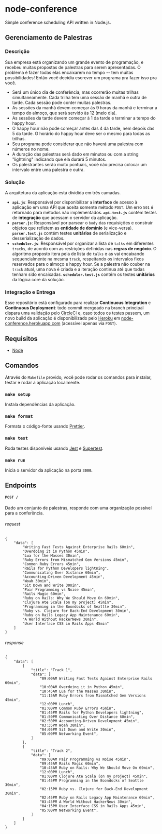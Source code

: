 # node-conference
Simple conference scheduling API written in Node.js.

## Gerenciamento de Palestras

### Descrição

Sua empresa está organizando um grande evento de programação, e recebeu muitas
propostas de palestras para serem apresentadas. O problema é fazer todas elas
encaixarem no tempo -- tem muitas possibilidades! Então você decidiu escrever um
programa pra fazer isso pra você.

- Será um único dia de conferência, mas ocorrerão muitas trilhas simultaneamente. Cada
trilha tem uma sessão de manhã e outra de tarde. Cada sessão pode conter muitas
palestras.
- As sessões da manhã devem começar às 9 horas da manhã e terminar a tempo do almoço,
que será servido às 12 (meio dia).
- As sessões da tarde devem começar à 1 da tarde e terminar a tempo do happy hour.
- O happy hour não pode começar antes das 4 da tarde, nem depois das 5 da tarde. O
horário do happy hour deve ser o mesmo para todas as trilhas.
- Seu programa pode considerar que não haverá uma palestra com números no nome.
- A duração das palestras será dado em minutos ou com a string "lightning" indicando que ela
durará 5 minutos.
- Os palestrantes serão muito pontuais, você não precisa colocar um intervalo entre uma
palestra e outra.

### Solução

A arquitetura da aplicação está dividida em três camadas.
- **`api.js`**: Responsável por disponibilizar a **interface** de acesso à aplicação em uma API que aceita somente método `POST`. Um erro `501` é retornado para métodos não implementados. **`api.test.js`** contém testes de **integração** que acessam o servidor da aplicação.
- **`parser.js`**: Responsável por parsear o `body` das requisições e construir objetos que refletem as **entidade de domínio** (e vice-versa). **`parser.test.js`** contém testes **unitários** de serialização e desserialização de dados.
- **`scheduler.js`**: Responsável por organizar a lista de `talks` em diferentes `tracks`, de acordo com as restrições definidas nas **regras de negócio**. O algoritmo proposto itera pela de lista de `talks` e as vai encaixando sequencialmente na mesma `track`, respeitando os intervalos fixos reservados para o almoço e happy hour. Se a palestra não couber na `track` atual, uma nova é criada e a iteração continua até que todas tenham sido encaixadas. **`scheduler.test.js`** contém os testes **unitários** da lógica core da solução.
 
### Integração e Entrega

Esse repositório está configurado para realizar **Continuous Integration** e **Continuous Deployment**: todo commit mergeado na branch principal dispara uma validação pelo [CircleCI](https://circleci.com/) e, caso todos os testes passem, um novo build da aplicação é disponibilizado pelo [Heroku](https://heroku.com/) em [node-conference.herokuapp.com](https://node-conference.herokuapp.com) (acessível apenas via `POST`).

## Requisitos

- [Node](https://nodejs.org/en/)

## Comandos

Através do `Makefile` provido, você pode rodar os comandos para instalar, testar e rodar a aplicação localmente.

### `make setup`
Instala dependências da aplicação.

### `make format`
Formata o código-fonte usando [Prettier](https://prettier.io/).

### `make test`                    
Roda testes disponíveis usando [Jest](https://jestjs.io/) e [Supertest](https://github.com/visionmedia/supertest).

### `make run`
Inicia o servidor da aplicação na porta `3000`.

## Endpoints

#### `POST /`
Dado um conjunto de palestras, responde com uma organização possível para a conferência.

###### request
    {
        "data": [
            "Writing Fast Tests Against Enterprise Rails 60min",
            "Overdoing it in Python 45min",
            "Lua for the Masses 30min",
            "Ruby Errors from Mismatched Gem Versions 45min",
            "Common Ruby Errors 45min",
            "Rails for Python Developers lightning",
            "Communicating Over Distance 60min",
            "Accounting-Driven Development 45min",
            "Woah 30min",
            "Sit Down and Write 30min",
            "Pair Programming vs Noise 45min",
            "Rails Magic 60min",
            "Ruby on Rails: Why We Should Move On 60min",
            "Clojure Ate Scala (on my project) 45min",
            "Programming in the Boondocks of Seattle 30min",
            "Ruby vs. Clojure for Back-End Development 30min",
            "Ruby on Rails Legacy App Maintenance 60min",
            "A World Without HackerNews 30min",
            "User Interface CSS in Rails Apps 45min"
        ]
    }
###### response
    {
        "data": [
            {
                "title": "Track 1",
                "data": [
                    "09:00AM Writing Fast Tests Against Enterprise Rails 60min",
                    "10:00AM Overdoing it in Python 45min",
                    "10:45AM Lua for the Masses 30min",
                    "11:15AM Ruby Errors from Mismatched Gem Versions 45min",
                    "12:00PM Lunch",
                    "01:00PM Common Ruby Errors 45min",
                    "01:45PM Rails for Python Developers lightning",
                    "01:50PM Communicating Over Distance 60min",
                    "02:50PM Accounting-Driven Development 45min",
                    "03:35PM Woah 30min",
                    "04:05PM Sit Down and Write 30min",
                    "05:00PM Networking Event",
                ]
            },
            {
                "title": "Track 2",
                "data": [
                    "09:00AM Pair Programming vs Noise 45min",
                    "09:45AM Rails Magic 60min",
                    "10:45AM Ruby on Rails: Why We Should Move On 60min",
                    "12:00PM Lunch",
                    "01:00PM Clojure Ate Scala (on my project) 45min",
                    "01:45PM Programming in the Boondocks of Seattle 30min",
                    "02:15PM Ruby vs. Clojure for Back-End Development 30min",
                    "02:45PM Ruby on Rails Legacy App Maintenance 60min",
                    "03:45PM A World Without HackerNews 30min",
                    "04:15PM User Interface CSS in Rails Apps 45min",
                    "05:00PM Networking Event",
                ]
            }
        ]
    }
